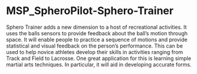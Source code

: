 # MSP_SpheroPilot-Sphero-Trainer

Sphero Trainer adds a new dimension to a host of recreational activities. It uses the balls sensors to provide feedback about the ball’s motion through space. It will enable people to practice a sequence of motions and provide statistical and visual feedback on the person’s performance. This can be used to help novice athletes develop their skills in activities ranging from Track and Field to Lacrosse. One great application for this is learning simple martial arts techniques. In particular, it will aid in developing accurate forms. 

